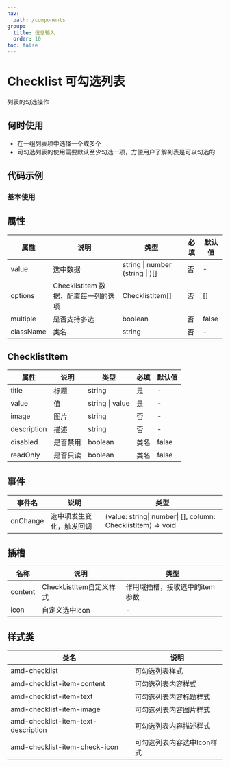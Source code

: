 ```yaml
---
nav:
  path: /components
group:
  title: 信息输入
  order: 10
toc: false
---
```

# Checklist 可勾选列表
列表的勾选操作
## 何时使用
- 在一组列表项中选择一个或多个
- 可勾选列表的使用需要默认至少勾选一项，方便用户了解列表是可以勾选的

## 代码示例
### 基本使用
<code src='../../demo/pages/Checklist'></code>

## 属性

| 属性 |  说明  | 类型 | 必填 |默认值|
| -----|-----|-----|-----|-----|
| value | 选中数据 | string  &#124; number (string  &#124; )[] |  否 | - |
| options | ChecklistItem 数据，配置每一列的选项 | ChecklistItem[] |否| [] |
| multiple |  是否支持多选  | boolean | 否 | false|
| className |  类名  | string| 否 | - |

## ChecklistItem
| 属性 |  说明  | 类型 |  必填  |默认值  |
| -----|-----|-----|-----|-----|
| title | 标题 | string|是| - |
| value |  值 | string &#124; value |是 | - |
| image |  图片 | string | 否 | -|
| description |  描述 | string | 否 | -|
| disabled |  是否禁用 | boolean| 类名 | false |
| readOnly |  是否只读 | boolean| 类名 | false |


## 事件
| 事件名 | 说明 | 类型 |
| -----|-----|-----|
| onChange | 选中项发生变化，触发回调 | (value: string&#124; number&#124; [], column: ChecklistItem) => void |

## 插槽
| 名称 | 说明 | 类型 |
| -----|-----|-----|
| content | CheckListItem自定义样式 | 作用域插槽，接收选中的item参数 |
| icon | 自定义选中Icon |  - |


## 样式类
| 类名 | 说明 |
| -----|-----|
| amd-checklist | 可勾选列表样式 |
| amd-checklist-item-content| 可勾选列表内容样式 |
| amd-checklist-item-text | 可勾选列表内容标题样式 |
| amd-checklist-item-image | 可勾选列表内容图片样式 |
| amd-checklist-item-text-description | 可勾选列表内容描述样式 |
| amd-checklist-item-check-icon | 可勾选列表内容选中Icon样式 |
